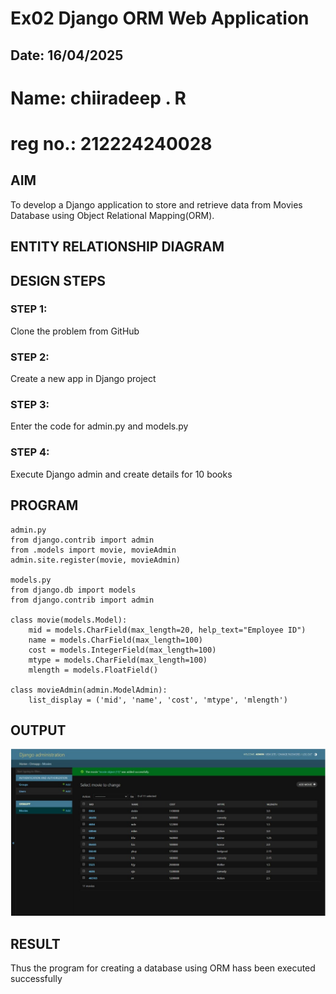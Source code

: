 # Ex02 Django ORM Web Application
## Date: 16/04/2025
# Name: chiiradeep . R
# reg no.: 212224240028

## AIM
To develop a Django application to store and retrieve data from Movies Database using Object Relational Mapping(ORM).

## ENTITY RELATIONSHIP DIAGRAM



## DESIGN STEPS

### STEP 1:
Clone the problem from GitHub

### STEP 2:
Create a new app in Django project

### STEP 3:
Enter the code for admin.py and models.py

### STEP 4:
Execute Django admin and create details for 10 books

## PROGRAM
~~~
admin.py
from django.contrib import admin
from .models import movie, movieAdmin
admin.site.register(movie, movieAdmin)

models.py
from django.db import models
from django.contrib import admin

class movie(models.Model):
    mid = models.CharField(max_length=20, help_text="Employee ID")
    name = models.CharField(max_length=100)
    cost = models.IntegerField(max_length=100)
    mtype = models.CharField(max_length=100)
    mlength = models.FloatField()

class movieAdmin(admin.ModelAdmin):
    list_display = ('mid', 'name', 'cost', 'mtype', 'mlength')
~~~

## OUTPUT
![alt text](<WhatsApp Image 2025-04-22 at 20.36.37_635fe572.jpg>)

## RESULT
Thus the program for creating a database using ORM hass been executed successfully
